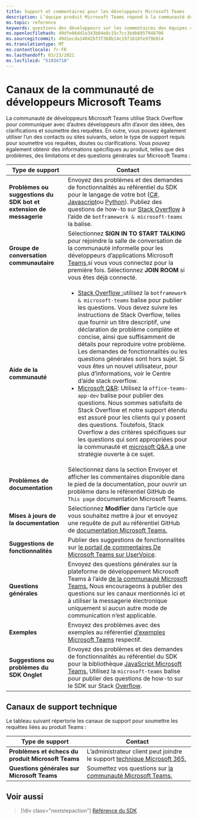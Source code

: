 ```yaml
---
title: Support et commentaires pour les développeurs Microsoft Teams
description: L’équipe produit Microsoft Teams répond à la communauté des développeurs sur différents canaux de commentaires et de support.
ms.topic: reference
keywords: questions des développeurs sur les commentaires des équipes concernant les demandes de bogues des discussions de la communauté concernant le support technique
ms.openlocfilehash: 49dfe06dd1e343b04e8c15c7cc3bdb6957946706
ms.sourcegitcommit: 49d1ecda14042bf3f368b14c1971618fe979b914
ms.translationtype: MT
ms.contentlocale: fr-FR
ms.lasthandoff: 03/23/2021
ms.locfileid: "51034718"
---
```

# <a name="microsoft-teams-developer-community-channels"></a>Canaux de la communauté de développeurs Microsoft Teams

La communauté de développeurs Microsoft Teams utilise Stack Overflow pour communiquer avec d’autres développeurs afin d’avoir des idées, des clarifications et soumettre des requêtes. En outre, vous pouvez également utiliser l’un des contacts ou sites suivants, selon le type de support requis pour soumettre vos requêtes, doutes ou clarifications. Vous pouvez également obtenir des informations spécifiques au produit, telles que des problèmes, des limitations et des questions générales sur Microsoft Teams :

|            **Type de support**            |               **Contact**                                                                                  |
|-----------------------------------------------------|---------------------------------------------------------------------------------------------------------------------------------------------------------------------------------------------------------------------------------------------------------------------------------------------------------------------------------------------------------------------------------------------------------------------------------------------------------------------------------------------------|
|         **Problèmes ou suggestions du SDK bot et extension de messagerie**         | Envoyez des problèmes et des demandes de fonctionnalités au référentiel du SDK pour le langage de votre bot ([C#,](https://github.com/Microsoft/botbuilder-dotnet/) [Javascript](https://github.com/Microsoft/botbuilder-js)ou [Python](https://github.com/Microsoft/botbuilder-python)). Publiez des questions de how-to sur [Stack Overflow](https://stackoverflow.com/questions/tagged/botframework%20microsoft-teams) à l’aide de `botframework & microsoft-teams` la balise.   |
|         **Groupe de conversation communautaire**         |  Sélectionnez **SIGN IN TO START TALKING** pour rejoindre la salle de conversation de la communauté informelle pour les développeurs d’applications Microsoft [Teams,](https://gitter.im/OfficeDev/MicrosoftTeamsAppDev)si vous vous connectez pour la première fois. Sélectionnez **JOIN ROOM** si vous êtes déjà connecté.      |
|            **Aide de la communauté**             |     <ul><li> [Stack Overflow :](https://stackoverflow.com/questions/tagged/microsoft-teams)utilisez la `botframework & microsoft-teams` balise pour publier les questions. Vous devez suivre les instructions de Stack Overflow, telles que fournir un titre descriptif, une déclaration de problème complète et concise, ainsi que suffisamment de détails pour reproduire votre problème. Les demandes de fonctionnalités ou les questions générales sont hors sujet. Si vous êtes un nouvel utilisateur, pour plus d’informations, voir le Centre d’aide stack overflow. </li>                                                                                                                                                                       <li>  [Microsoft Q&R](/answers/topics/office-teams-app-dev.html): Utilisez la `office-teams-app-dev` balise pour publier des questions. Nous sommes satisfaits de Stack Overflow et notre support étendu est assuré pour les clients qui y posent des questions. Toutefois, Stack Overflow a des critères spécifiques sur les questions qui sont appropriées pour la communauté et [microsoft Q&A a](/answers/topics/office-teams-app-dev.html) une stratégie ouverte à ce sujet.  </li> </ul>                                                                                            |
|  **Problèmes de documentation**  |        Sélectionnez dans la section Envoyer et afficher les commentaires disponible dans le pied de la documentation, pour ouvrir un problème dans le référentiel GitHub de `This page` documentation Microsoft Teams.  [](https://github.com/MicrosoftDocs/msteams-docs/issues)                                                                                                                                                                                            |
|  **Mises à jours de la documentation**           |     Sélectionnez **Modifier** dans l’article que vous souhaitez mettre à jour et envoyez une requête de pull au référentiel GitHub de [documentation Microsoft Teams.](https://github.com/MicrosoftDocs/msteams-docs)                                                                                                                                                           |
|       **Suggestions de fonctionnalités**       |                                                                                                                                                                      Publier des suggestions de fonctionnalités sur [le portail de commentaires De Microsoft Teams sur UserVoice](https://microsoftteams.uservoice.com/forums/555103-public-preview/category/182881-developer-platform).                                                                                                                                                                      |
|       **Questions générales**         |Envoyez des questions générales sur la plateforme de développement Microsoft Teams à l’aide [de la communauté Microsoft Teams.](mailto:microsoftteamsdev@microsoft.com) Nous encourageons à publier des questions sur les canaux mentionnés ici et à utiliser la messagerie électronique uniquement si aucun autre mode de communication n’est applicable.                                                                                                                                                                      |
|        **Exemples**         | Envoyez des problèmes avec des exemples au référentiel [d’exemples Microsoft Teams](/microsoftteams/platform/tutorials/code-samples) respectif.|
|           **Suggestions ou problèmes du SDK Onglet**          |         Envoyez des problèmes et des demandes de fonctionnalités au référentiel du SDK pour la bibliothèque [JavaScript Microsoft Teams.](https://github.com/OfficeDev/microsoft-teams-library-js/issues) Utilisez la `microsoft-teams` balise pour publier des questions de how-to sur le SDK sur Stack [Overflow](https://stackoverflow.com/questions/tagged/microsoft-teams).                                                                                                                                                                            |

## <a name="product-support-channels"></a>Canaux de support technique
Le tableau suivant répertorie les canaux de support pour soumettre les requêtes liées au produit Teams :

|            **Type de support**            |               **Contact**                                                                                  |
|-----------------------------------------------------|---------------------------------------------------------------------------------------------------------------------------------------------------------------------------------------------------------------------------------------------------------------------------------------------------------------------------------------------------------------------------------------------------------------------------------------------------------------------------------------------------|
|         **Problèmes et échecs du produit Microsoft Teams**          | L’administrateur client peut joindre le support [technique Microsoft 365.](/microsoft-365/admin/contact-support-for-business-products)                                                            |
|        **Questions générales sur Microsoft Teams**        |  Soumettez vos questions sur [la communauté Microsoft Teams.](https://answers.microsoft.com/en-us/msteams/forum)               |                                                           

## <a name="see-also"></a>Voir aussi

> [!div class="nextstepaction"]
> [Référence du SDK](https://docs.microsoft.com/javascript/api/overview/msteams-client?view=msteams-client-js-latest&preserve-view=true)
